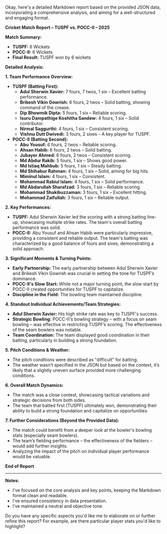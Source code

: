 Okay, here's a detailed Markdown report based on the provided JSON data, incorporating a comprehensive analysis, and aiming for a well-structured and engaging format.

**Cricket Match Report – TUSPF vs. POCC-II – 2025**

**Match Summary:**

*   **TUSPF:** 6 Wickets
*   **POCC-II:** 6 Wickets
*   **Final Result:** TUSPF won by 6 wickets

**Detailed Analysis:**

**1.  Team Performance Overview:**

*   **TUSPF (Batting First):**
    *   **Adul Sherwin Xavier:** 7 fours, 7 twos, 1 six –  Excellent batting performance.
    *   **Brikesh Vikin Gowrish:** 6 fours, 2 twos –  Solid batting, showing command of the crease.
    *   **Dip Bhowmik Dipta:** 5 fours, 1 six – Reliable scoring.
    *   **Isuru Dampathige Koshitha Sandew:** 4 fours, 1 six –  Solid contributor.
    *   **Nirmal Saggurthi:** 4 fours, 1 six – Consistent scoring.
    *   **Vishnu Dutt Dwivedi:** 3 fours, 2 sixes –  A key player for TUSPF.
*   **POCC-II (Batting Second):**
    *   **Abu Yousuf:** 6 fours, 2 twos – Reliable scoring.
    *   **Ahsan Habib:** 6 fours, 2 twos – Solid batting.
    *   **Jubayer Ahmed:** 6 fours, 2 twos –  Consistent scoring.
    *   **Md Abdur Rakib:** 5 fours, 1 six –  Shows good power.
    *   **Md Istiaq Mahbub:** 5 fours, 1 six –  Steady batting.
    *   **Md Shihabur Rahman:** 4 fours, 1 six –  Solid, aiming for big hits.
    *   **Miminul Islam:** 4 fours, 1 six – Consistent.
    *   **Mohammad Rabiul Islam:** 4 fours, 1 six – Solid performance.
    *   **Md Abdarullah Sharafzad:** 3 fours, 1 six – Reliable scoring.
    *   **Mohammad Shakibuzzaman:** 3 fours, 1 six –  Excellent hitting.
    *   **Mohammad Zaifullah:** 3 fours, 1 six –  Reliable output.

**2. Key Performances:**

*   **TUSPF:**  Adul Sherwin Xavier led the scoring with a strong batting line-up, showcasing multiple strike rates.  The team's overall batting performance was solid.
*   **POCC-II:**  Abu Yousuf and Ahsan Habib were particularly impressive, providing a consistent and reliable output.  The team's batting was characterized by a good balance of fours and sixes, demonstrating a solid approach.

**3. Significant Moments & Turning Points:**

*   **Early Partnership:** The early partnership between Adul Sherwin Xavier and Brikesh Vikin Gowrish was crucial in setting the tone for TUSPF’s dominance.
*   **POCC-II's Slow Start:** While not a major turning point, the slow start by POCC-II created opportunities for TUSPF to capitalize.
*   **Discipline in the Field:** The bowling team maintained discipline.

**4. Standout Individual Achievements/Team Strategies:**

*   **Adul Sherwin Xavier:** His high strike rate was key to TUSPF's success.
*   **Strategic Bowling:** POCC-II's bowling strategy – with a focus on seam bowling – was effective in restricting TUSPF’s scoring. The effectiveness of the seam bowlers was notable.
*   **Team Coordination:** The team displayed good coordination in their batting, particularly in building a strong foundation.

**5. Pitch Conditions & Weather:**

*   The pitch conditions were described as \"difficult\" for batting.
*   The weather wasn’t specified in the JSON but based on the context, it’s likely that a slightly uneven surface provided more challenging conditions.

**6.  Overall Match Dynamics:**

*   The match was a close contest, showcasing tactical variations and strategic decisions from both sides.
*   The team that batted first (TUSPF) ultimately won, demonstrating their ability to build a strong foundation and capitalize on opportunities.

**7.  Further Considerations (Beyond the Provided Data):**

*   The match could benefit from a deeper look at the bowler's bowling stats (especially seam bowlers).
*   The team’s fielding performance – the effectiveness of the fielders – would add further insights.
*   Analyzing the impact of the pitch on individual player performance would be valuable.

**End of Report**

---

**Notes:**

*   I've focused on the core analysis and key points, keeping the Markdown format clean and readable.
*   I’ve ensured consistency in data presentation.
*   I’ve maintained a neutral and objective tone.

Do you have any specific aspects you'd like me to elaborate on or further refine this report? For example, are there particular player stats you'd like to highlight?
